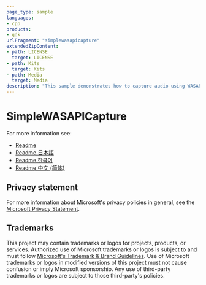 ```yaml
---
page_type: sample
languages:
- cpp
products:
- gdk
urlFragment: "simplewasapicapture"
extendedZipContent:
- path: LICENSE
  target: LICENSE
- path: Kits
  target: Kits
- path: Media
  target: Media
description: "This sample demonstrates how to capture audio using WASAPI on Xbox."
---
```


# SimpleWASAPICapture

For more information see: 
- [Readme](https://github.com/microsoft/Xbox-GDK-Samples/blob/main/Samples/Audio/SimpleWASAPICapture/readme_en-us.md)
- [Readme 日本語](https://github.com/microsoft/Xbox-GDK-Samples/blob/main/Samples/Audio/SimpleWASAPICapture/readme_ja-jp.md)
- [Readme 한국어](https://github.com/microsoft/Xbox-GDK-Samples/blob/main/Samples/Audio/SimpleWASAPICapture/readme_ko-kr.md)
- [Readme 中文 (简体)](https://github.com/microsoft/Xbox-GDK-Samples/blob/main/Samples/Audio/SimpleWASAPICapture/readme_zh-cn.md)

## Privacy statement

For more information about Microsoft's privacy policies in general, see the [Microsoft Privacy Statement](https://privacy.microsoft.com/privacystatement/).

## Trademarks

This project may contain trademarks or logos for projects, products, or services. Authorized use of Microsoft trademarks or logos is subject to and must follow [Microsoft's Trademark & Brand Guidelines](https://www.microsoft.com/en-us/legal/intellectualproperty/trademarks/usage/general). Use of Microsoft trademarks or logos in modified versions of this project must not cause confusion or imply Microsoft sponsorship. Any use of third-party trademarks or logos are subject to those third-party's policies.
